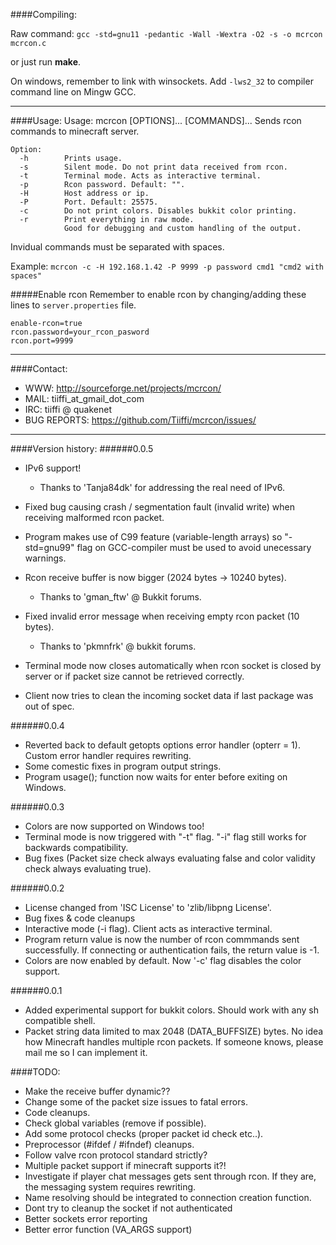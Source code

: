 ####Compiling:

Raw command:
```gcc -std=gnu11 -pedantic -Wall -Wextra -O2 -s -o mcrcon mcrcon.c```

or just run **make**.

On windows, remember to link with winsockets.
Add ```-lws2_32``` to compiler command line on Mingw GCC.

---

####Usage:
Usage: mcrcon [OPTIONS]... [COMMANDS]...
Sends rcon commands to minecraft server.

```
Option:
  -h		Prints usage.
  -s		Silent mode. Do not print data received from rcon.
  -t		Terminal mode. Acts as interactive terminal.
  -p		Rcon password. Default: "".
  -H		Host address or ip.
  -P		Port. Default: 25575.
  -c		Do not print colors. Disables bukkit color printing.
  -r		Print everything in raw mode.
		    Good for debugging and custom handling of the output.
```
Invidual commands must be separated with spaces.

Example:
  ```mcrcon -c -H 192.168.1.42 -P 9999 -p password cmd1 "cmd2 with spaces"```

#####Enable rcon
Remember to enable rcon by changing/adding these lines to ```server.properties``` file.
```
enable-rcon=true
rcon.password=your_rcon_pasword
rcon.port=9999
```

---

####Contact:

* WWW:            http://sourceforge.net/projects/mcrcon/
* MAIL:           tiiffi_at_gmail_dot_com
* IRC:            tiiffi @ quakenet
* BUG REPORTS:    https://github.com/Tiiffi/mcrcon/issues/

---

####Version history:
######0.0.5
  - IPv6 support!
     * Thanks to 'Tanja84dk' for addressing the real need of IPv6.

  - Fixed bug causing crash / segmentation fault (invalid write) when receiving malformed rcon packet.

  - Program makes use of C99 feature (variable-length arrays) so "-std=gnu99" flag on
    GCC-compiler must be used to avoid unecessary warnings.

  - Rcon receive buffer is now bigger (2024 bytes -> 10240 bytes).
     * Thanks to 'gman_ftw' @ Bukkit forums.

  - Fixed invalid error message when receiving empty rcon packet (10 bytes).
     * Thanks to 'pkmnfrk' @ bukkit forums.

  - Terminal mode now closes automatically when rcon socket is closed by server
    or if packet size cannot be retrieved correctly.

  - Client now tries to clean the incoming socket data if last package was out of spec.

######0.0.4
  - Reverted back to default getopts options error handler (opterr = 1).
    Custom error handler requires rewriting.
  - Some comestic fixes in program output strings.
  - Program usage(); function now waits for enter before exiting on Windows.

######0.0.3
  - Colors are now supported on Windows too!
  - Terminal mode is now triggered with "-t" flag. "-i" flag still works for
    backwards compatibility.
  - Bug fixes (Packet size check always evaluating false and color validity
    check always evaluating true).

######0.0.2
  - License changed from 'ISC License' to 'zlib/libpng License'.
  - Bug fixes & code cleanups
  - Interactive mode (-i flag). Client acts as interactive terminal.
  - Program return value is now the number of rcon commmands sent successfully.
    If connecting or authentication fails, the return value is -1.
  - Colors are now enabled by default. Now '-c' flag disables the color support.

######0.0.1
  - Added experimental support for bukkit colors.
    Should work with any sh compatible shell.
  - Packet string data limited to max 2048 (DATA_BUFFSIZE) bytes.
    No idea how Minecraft handles multiple rcon packets.
    If someone knows, please mail me so I can implement it.

####TODO:
  - Make the receive buffer dynamic??
  - Change some of the packet size issues to fatal errors.
  - Code cleanups.
  - Check global variables (remove if possible).
  - Add some protocol checks (proper packet id check etc..).
  - Preprocessor (#ifdef / #ifndef) cleanups.
  - Follow valve rcon protocol standard strictly?
  - Multiple packet support if minecraft supports it?!
  - Investigate if player chat messages gets sent through rcon.
    If they are, the messaging system requires rewriting.
  - Name resolving should be integrated to connection creation function.
  - Dont try to cleanup the socket if not authenticated
  - Better sockets error reporting
  - Better error function (VA_ARGS support)
